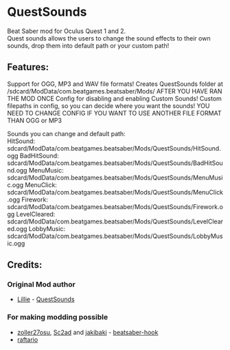 # QuestSounds

Beat Saber mod for Oculus Quest 1 and 2.   
Quest sounds allows the users to change the sound effects to their own sounds,
drop them into default path or your custom path!

## Features:
Support for OGG, MP3 and WAV file formats!
Creates QuestSounds folder at /sdcard/ModData/com.beatgames.beatsaber/Mods/
AFTER YOU HAVE RAN THE MOD ONCE
Config for disabling and enabling Custom Sounds!
Custom filepaths in config, so you can decide where you want the sounds!
YOU NEED TO CHANGE CONFIG IF YOU WANT TO USE ANOTHER FILE FORMAT THAN OGG or MP3

Sounds you can change and default path:  
HitSound: sdcard/ModData/com.beatgames.beatsaber/Mods/QuestSounds/HitSound.ogg
BadHitSound: sdcard/ModData/com.beatgames.beatsaber/Mods/QuestSounds/BadHitSound.ogg
MenuMusic: sdcard/ModData/com.beatgames.beatsaber/Mods/QuestSounds/MenuMusic.ogg
MenuClick: sdcard/ModData/com.beatgames.beatsaber/Mods/QuestSounds/MenuClick.ogg
Firework: sdcard/ModData/com.beatgames.beatsaber/Mods/QuestSounds/Firework.ogg
LevelCleared: sdcard/ModData/com.beatgames.beatsaber/Mods/QuestSounds/LevelCleared.ogg
LobbyMusic: sdcard/ModData/com.beatgames.beatsaber/Mods/QuestSounds/LobbyMusic.ogg

## Credits:
### Original Mod author
* [Lillie](https://github.com/Rugtveit) - [QuestSounds](https://github.com/Rugtveit/QuestSounds)

### For making modding possible
* [zoller27osu](https://github.com/zoller27osu), [Sc2ad](https://github.com/Sc2ad) and [jakibaki](https://github.com/jakibaki) - [beatsaber-hook](https://github.com/sc2ad/beatsaber-hook)
* [raftario](https://github.com/raftario) 
